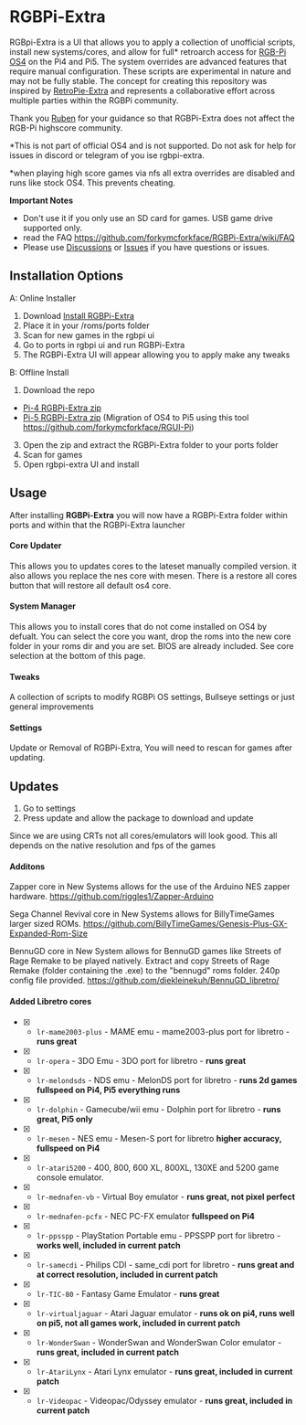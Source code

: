 # RGBPi-Extra

RGBpi-Extra is a UI that allows you to apply a collection of unofficial scripts, install new systems/cores, and allow for full* retroarch access for [RGB-Pi OS4](https://www.rgb-pi.com/#os) on the Pi4 and Pi5. The system overrides are advanced features that require manual configuration. These scripts are experimental in nature and may not be fully stable. The concept for creating this repository was inspired by [RetroPie-Extra](https://github.com/Exarkuniv/RetroPie-Extra) and represents a collaborative effort across multiple parties within the RGBPi community. 

Thank you [Ruben](https://github.com/rtomasa) for your guidance so that RGBPi-Extra does not affect the RGB-Pi highscore community.

*This is not part of official OS4 and is not supported. Do not ask for help for issues in discord or telegram of you ise rgbpi-extra.

*when playing high score games via nfs all extra overrides are disabled and runs like stock OS4. This prevents cheating.
 
 **Important Notes**
- Don't use it if you only use an SD card for games. USB game drive supported only. 
- read the FAQ https://github.com/forkymcforkface/RGBPi-Extra/wiki/FAQ
- Please use [Discussions](https://github.com/forkymcforkface/RGBPi-Extra/discussions) or [Issues](https://github.com/forkymcforkface/RGBPi-Extra/issues) if you have questions or issues.

## Installation Options

A: Online Installer

1. Download [Install RGBPi-Extra](https://github.com/forkymcforkface/RGBPi-Extra/blob/main/Install%20RGBPi-Extra.sh)
2. Place it in your /roms/ports folder
3. Scan for new games in the rgbpi ui
4. Go to ports in rgbpi ui and run RGBPi-Extra
5. The RGBPi-Extra UI will appear allowing you to apply make any tweaks

B: Offline Install

1. Download the repo
 - [Pi-4 RGBPi-Extra zip](https://github.com/forkymcforkface/RGBPi-Extra/archive/refs/heads/main.zip)
 - [Pi-5 RGBPi-Extra zip](https://github.com/forkymcforkface/RGBPi-Extra/archive/refs/heads/pi-5.zip)  (Migration of OS4 to Pi5 using this tool https://github.com/forkymcforkface/RGUI-Pi)
3. Open the zip and extract the RGBPi-Extra folder to your ports folder
4. Scan for games
5. Open rgbpi-extra UI and install

## Usage

After installing **RGBPi-Extra** you will now have a RGBPi-Extra folder within ports and within that the RGBPi-Extra launcher

#### Core Updater
This allows you to updates cores to the lateset manually compiled version. it also allows you replace the nes core with mesen. There is a restore all cores button that will restore all default os4 core. 
#### System Manager
This allows you to install cores that do not come installed on OS4 by defualt. You can select the core you want, drop the roms into the new core folder in your roms dir and you are set. BIOS are already included. See core selection at the bottom of this page.
#### Tweaks
A collection of scripts to modify RGBPi OS settings, Bullseye settings or just general improvements
#### Settings
Update or Removal of RGBPi-Extra, You will need to rescan for games after updating.

## Updates

1. Go to settings
2. Press update and allow the package to download and update

Since we are using CRTs not all cores/emulators will look good. This all depends on the native resolution and fps of the games

#### Additons
Zapper core in New Systems allows for the use of the Arduino NES zapper hardware.
https://github.com/riggles1/Zapper-Arduino

Sega Channel Revival core in New Systems allows for BillyTimeGames larger sized ROMs.
https://github.com/BillyTimeGames/Genesis-Plus-GX-Expanded-Rom-Size

BennuGD core in New System allows for BennuGD games like Streets of Rage Remake to be played natively.
Extract and copy Streets of Rage Remake (folder containing the .exe) to the "bennugd" roms folder. 240p config file provided.
https://github.com/diekleinekuh/BennuGD_libretro/

#### Added Libretro cores

- [X] - `lr-mame2003-plus` - MAME emu - mame2003-plus port for libretro - **runs great**
- [X] - `lr-opera` - 3DO Emu - 3DO port for libretro - **runs great**
- [X] - `lr-melondsds` - NDS emu - MelonDS port for libretro - **runs 2d games fullspeed on Pi4, Pi5 everything runs**
- [X] - `lr-dolphin` - Gamecube/wii emu - Dolphin port for libretro - **runs great, Pi5 only**
- [X] - `lr-mesen` - NES emu - Mesen-S port for libretro **higher accuracy, fullspeed on Pi4**
- [X] - `lr-atari5200` - 400, 800, 600 XL, 800XL, 130XE and 5200 game console emulator.
- [X] - `lr-mednafen-vb` - Virtual Boy emulator - **runs great, not pixel perfect**
- [X] - `lr-mednafen-pcfx` - NEC PC-FX emulator **fullspeed on Pi4**
- [X] - `lr-ppsspp` - PlayStation Portable emu - PPSSPP port for libretro - **works well, included in current patch**
- [X] - `lr-samecdi` - Philips CDI - same_cdi port for libretro - **runs great and at correct resolution, included in current patch**
- [X] - `lr-TIC-80` - Fantasy Game Emulator - **runs great**
- [X] - `lr-virtualjaguar` - Atari Jaguar emulator - **runs ok on pi4, runs well on pi5, not all games work, included in current patch**
- [X] - `lr-WonderSwan` - WonderSwan and WonderSwan Color emulator - **runs great, included in current patch**
- [X] - `lr-AtariLynx` - Atari Lynx emulator - **runs great, included in current patch**
- [X] - `lr-Videopac` - Videopac/Odyssey emulator - **runs great, included in current patch**
